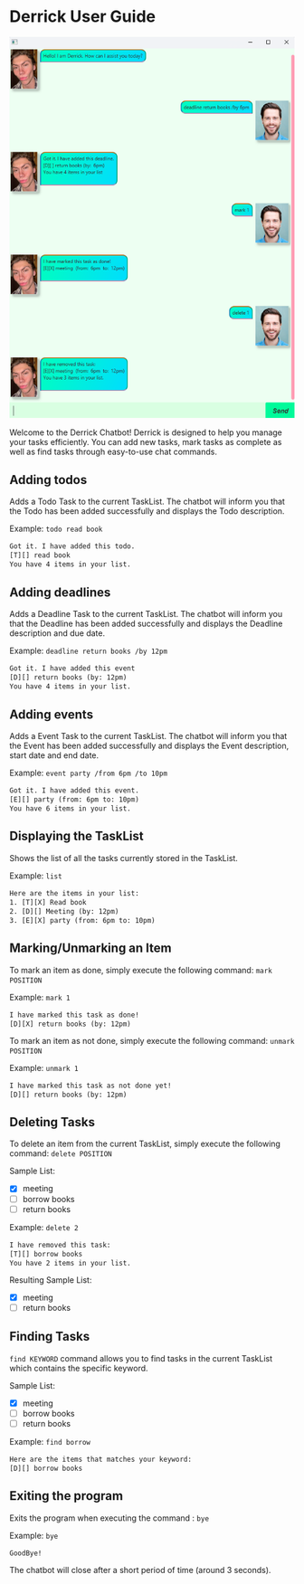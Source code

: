 # Derrick User Guide
![Description of the screenshot](Ui.png)

Welcome to the Derrick Chatbot! Derrick is designed to help you manage your tasks efficiently. 
You can add new tasks, mark tasks as complete as well as find tasks through easy-to-use chat commands.

## Adding todos
Adds a Todo Task to the current TaskList.
The chatbot will inform you that the Todo has been added successfully and displays the
Todo description.

Example: `todo read book`


```
Got it. I have added this todo.
[T][] read book
You have 4 items in your list.
```

## Adding deadlines

Adds a Deadline Task to the current TaskList.
The chatbot will inform you that the Deadline has been added successfully and displays the
Deadline description and due date.


Example: `deadline return books /by 12pm`


```
Got it. I have added this event
[D][] return books (by: 12pm)
You have 4 items in your list.
```

## Adding events

Adds a Event Task to the current TaskList.
The chatbot will inform you that the Event has been added successfully and displays the
Event description, start date and end date.


Example: `event party /from 6pm /to 10pm`


```
Got it. I have added this event.
[E][] party (from: 6pm to: 10pm)
You have 6 items in your list.
```
## Displaying the TaskList

Shows the list of all the tasks currently stored in the TaskList.

Example: `list`

```
Here are the items in your list:
1. [T][X] Read book
2. [D][] Meeting (by: 12pm)
3. [E][X] party (from: 6pm to: 10pm)
```


## Marking/Unmarking an Item

To mark an item as done, simply execute the following command: `mark POSITION`

Example: `mark 1`

```
I have marked this task as done!
[D][X] return books (by: 12pm)
```

To mark an item as not done, simply execute the following command: `unmark POSITION`

Example: `unmark 1`

```
I have marked this task as not done yet!
[D][] return books (by: 12pm)
```

## Deleting Tasks

To delete an item from the current TaskList, simply execute the following command: `delete POSITION`

Sample List:
- [x] meeting
- [ ] borrow books
- [ ] return books

Example: `delete 2`

```
I have removed this task: 
[T][] borrow books
You have 2 items in your list.
```

Resulting Sample List:
- [x] meeting
- [ ] return books

## Finding Tasks

`find KEYWORD` command allows you to find tasks in the current TaskList which contains the specific keyword.

Sample List:
- [x] meeting
- [ ] borrow books
- [ ] return books

Example: `find borrow`

```
Here are the items that matches your keyword:
[D][] borrow books
```

## Exiting the program
Exits the program when executing the command : `bye`

Example: `bye`

```
GoodBye!
```

The chatbot will close after a short period of time (around 3 seconds).
